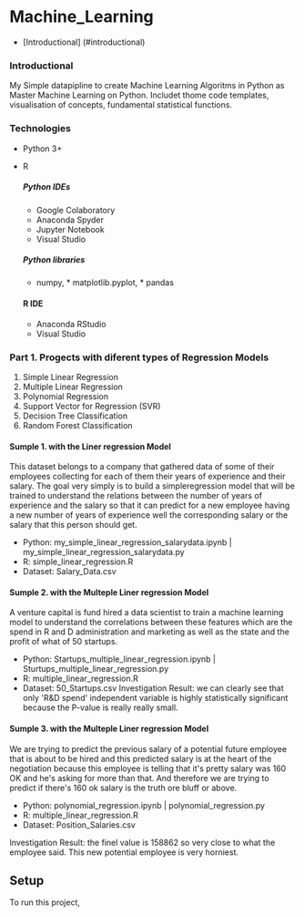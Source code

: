 # Machine_Learning
* [Introductional] (#introductional)

### Introductional
My Simple datapipline to create Machine Learning Algoritms in Python as Master Machine Learning on Python.
Includet thome code templates, visualisation of concepts, fundamental statistical functions.

### Technologies
* Python 3+
* R

   #####  Python IDEs 
     * Google Colaboratory
     * Anaconda Spyder
     * Jupyter Notebook
     * Visual Studio
      
    ##### Python libraries
     *  numpy, * matplotlib.pyplot, * pandas
    #### R IDE
     * Anaconda RStudio
     * Visual Studio

### Part 1. Progects with diferent types of Regression Models
   1. Simple Linear Regression
   2. Multiple Linear Regression
   3. Polynomial Regression
   4. Support Vector for Regression (SVR)
   5. Decision Tree Classification
   6. Random Forest Classification

#### Sumple 1.  with the Liner regression Model
This dataset belongs to a company that gathered data of some of their employees collecting for each of them their years of experience and their salary.
The goal very simply is to build a simpleregression model that will be trained to understand the relations between the number of years of experience and the salary so that it can predict for a new employee having a new number of years of experience well the corresponding salary or the salary that this person should get.

 * Python: my_simple_linear_regression_salarydata.ipynb  |  my_simple_linear_regression_salarydata.py 
 * R: simple_linear_regression.R
 * Dataset: Salary_Data.csv

#### Sumple 2.  with the Multeple Liner regression Model
A venture capital is fund hired a data scientist to train a machine learning model to understand the correlations between these features
which are the spend in R and D administration and marketing as well as the state and the profit of what of 50 startups.

 * Python: Startups_multiple_linear_regression.ipynb  |  Sturtups_multiple_linear_regression.py
 * R: multiple_linear_regression.R
 * Dataset: 50_Startups.csv
Investigation Result:   we can clearly see that only 'R&D spend' independent variable is highly statistically significant because the P-value is really really small.

#### Sumple 3.  with the Multeple Liner regression Model
We are trying to predict the previous salary of a potential future employee that is about to be hired and this predicted salary is at the heart of the negotiation because this employee is telling that it's pretty salary was 160 OK and he's asking for more than that. And therefore we are trying to predict if there's 160 ok salary is the truth  ore bluff or above.

 * Python: polynomial_regression.ipynb  |  polynomial_regression.py
 * R: multiple_linear_regression.R
 * Dataset: Position_Salaries.csv

Investigation Result:   the finel value is 158862 so very close to what the employee said. This new potential employee is very horniest.


## Setup
To run this project,
